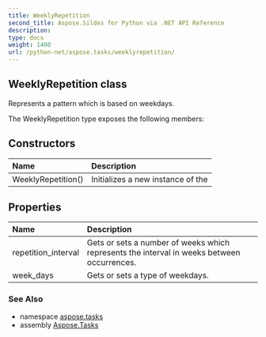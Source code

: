 ```yaml
---
title: WeeklyRepetition
second_title: Aspose.Sildes for Python via .NET API Reference
description: 
type: docs
weight: 1400
url: /python-net/aspose.tasks/weeklyrepetition/
---
```


## WeeklyRepetition class

Represents a pattern which is based on weekdays.

The WeeklyRepetition type exposes the following members:
## Constructors
| Name | Description |
| :- | :- |
|WeeklyRepetition()|Initializes a new instance of the|
## Properties
| Name | Description |
| :- | :- |
|repetition_interval|Gets or sets a number of weeks which represents the interval in weeks between occurrences.|
|week_days|Gets or sets a type of weekdays.|

### See Also

* namespace [aspose.tasks](/python-net/aspose.tasks/)
* assembly [Aspose.Tasks](/tasks/python-net/)

